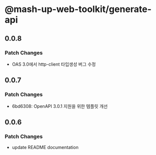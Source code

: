 # @mash-up-web-toolkit/generate-api

## 0.0.8

### Patch Changes

- OAS 3.0에서 http-client 타입생성 버그 수정

## 0.0.7

### Patch Changes

- 6bd6308: OpenAPI 3.0.1 지원을 위한 템플릿 개선

## 0.0.6

### Patch Changes

- update README documentation
